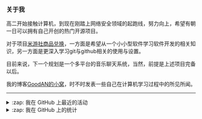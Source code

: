 ### 关于我

高二开始接触计算机，到现在刚踏上网络安全领域的起跑线，努力向上，希望有朝一日可以拥有自己开创的热门开源项目。

对于项目[米游社商品兑换](https://github.com/GOOD-AN/Mys-Exchange-Goods)，一方面是希望从一个小小型软件学习软件开发的相关知识，另一方面是更深入学习git与github相关的使用与设置。

目前来说，下一个规划是一个多平台的音乐聊天系统，当然，前提是上述项目完备以后。

我的博客[GoodAN的小窝](https://blog.goodant.top/)，时不时发表一些自己在计算机学习过程中的所见所闻。

---

<details>
  <summary>:zap: 我在 GitHub 上最近的活动</summary>
  
<!--START_SECTION:activity-->
1. 🗣 Commented on [#75](https://github.com/HolographicHat/YaeAchievement/issues/75#issuecomment-1804081424) in [HolographicHat/YaeAchievement](https://github.com/HolographicHat/YaeAchievement)
2. ❗ Opened issue [#75](https://github.com/HolographicHat/YaeAchievement/issues/75) in [HolographicHat/YaeAchievement](https://github.com/HolographicHat/YaeAchievement)
3. 🗣 Commented on [#218](https://github.com/lkeme/BiliHelper-personal/issues/218#issuecomment-1784445644) in [lkeme/BiliHelper-personal](https://github.com/lkeme/BiliHelper-personal)
4. 🗣 Commented on [#795](https://github.com/SocialSisterYi/bilibili-API-collect/issues/795#issuecomment-1784052363) in [SocialSisterYi/bilibili-API-collect](https://github.com/SocialSisterYi/bilibili-API-collect)
5. 🗣 Commented on [#795](https://github.com/SocialSisterYi/bilibili-API-collect/issues/795#issuecomment-1784046805) in [SocialSisterYi/bilibili-API-collect](https://github.com/SocialSisterYi/bilibili-API-collect)
<!--END_SECTION:activity-->

</details>

<details>
<summary>:zap: 我在 GitHub 上的统计</summary>

![GOOD-AN's github stats](https://github-readme-stats-umber-theta.vercel.app/api?username=GOOD-AN&count_private=true&show_icons=true&include_all_commits=true&line_height=28&card_width=400px) ![Top Langs](https://github-readme-stats-umber-theta.vercel.app/api/top-langs/?username=GOOD-AN&&layout=compact&&langs_count=6&&exclude_repo=GOOD-AN.github.io,GOOD-AN,github-readme-stats,test)
</details>
